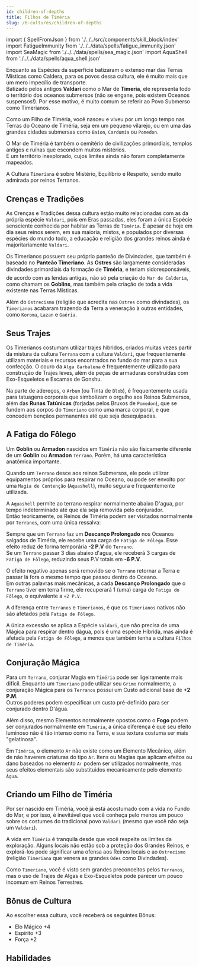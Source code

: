 ```yaml
---
id: children-of-depths
title: Filhos de Timéria
slug: /6-cultures/children-of-depths
---
```


import { SpellFromJson } from './../../src/components/skill_block/index'
import FatigueImmunity from './../../data/spells/fatigue_immunity.json'
import SeaMagic from './../../data/spells/sea_magic.json'
import AquaShell from './../../data/spells/aqua_shell.json'

Enquanto as Espécies da superfície batizaram o extenso mar das Terras Místicas como Caldera, para os povos dessa cultura, ele é muito mais que um mero impecílio de transporte.<br/>
Batizado pelos antigos **Valdari** como o Mar de **Timeria**, ele representa todo o território dos oceanos submersos (não se engane, pois existem Oceanos suspensos!). Por esse motivo, é muito comum se referir ao Povo Submerso como Timerianos.

Como um Filho de Timéria, você nasceu e viveu por um longo tempo nas Terras do Oceano de Timéria, seja em um pequeno vilarejo, ou em uma das grandes cidades submersas como `Baion`, `Cardumia` ou `Pomedon`.

O Mar de Timéria é também o cemitério de civilizações primordiais, templos antigos e ruínas que escondem muitos mistérios.<br/>
É um território inexplorado, cujos limites ainda não foram completamente mapeados.

A Cultura `Timeriana` é sobre Mistério, Equilíbrio e Respeito, sendo muito admirada por reinos Terranos.

## Crenças e Tradições

As Crenças e Tradições dessa cultura estão muito relacionadas com as da própria espécie `Valdari`, pois em Eras passadas, eles foram a única Espécie sensciente conhecida por habitar as Terras de `Timéria`.
E apesar de hoje em dia seus reinos serem, em sua maioria, mistos, e populados por diversas espécies do mundo todo, a educação e religião dos grandes reinos ainda é majoritariamente `Valdari`.

Os Timerianos possuem seu próprio panteão de Divindades, que também é baseado no **Panteão Timeriano**.
As **Ostres** são largamente consideradas divindades primordiais da formação de **Timéria**, e teriam sidoresponsáveis, de acordo com as lendas antigas, não só pela criação do `Mar de Calderia`, como chamam os **Goblins**, mas também pela criação de toda a vida existente nas Terras Místicas.

Além do `Ostrecismo` (religião que acredita nas `Ostres` como divindades), os `Timerianos` acabaram trazendo da Terra a veneração à outras entidades, como `Koroma`, `Lazan` e `Gaéria`.

## Seus Trajes

Os Timerianos costumam utilizar trajes híbridos, criados muitas vezes partir da mistura da cultura `Terrana` com a cultura `Valdari`, que frequentemente utilizam materiais e recursos encontrados no fundo do mar para a sua confecção.
O couro da `Alga Garbalena` é frequentemente utilizado para construção de Trajes leves, além de peças de armaduras construídas com Exo-Esqueletos e Escamas de Gonshu.

Na parte de adereços, o `Arbum` (ou Tinta de `Blob`), é frequentemente usada para tatuagens corporais que simbolizam o orgulho aos Reinos Submersos, além das **Runas Tatúnicas** (forjadas pelos Bruxos de `Pomedon`), que se fundem aos corpos do `Timeriano` como uma marca corporal, e que concedem bençãos permanentes até que seja desequipadas.

## A Fatiga do Fôlego

Um **Goblin** ou **Armadon** nascidos em `Timéria` não são fisicamente diferente de um **Goblin** ou **Armadon** `Terrano`. Porém, há uma característica anatômica importante.

Quando um `Terrano` desce aos reinos Submersos, ele pode utilizar equipamentos próprios para respirar no Oceano, ou pode ser envolto por uma `Magia de Contenção` (`Aquashell`), muito segura e frequentemente utilizada.

A `Aquashell` permite ao terrano respirar normalmente abaixo D'agua, por tempo indeterminado até que ela seja removida pelo conjurador.<br/>
Então teoricamente, os Reinos de Timéria podem ser visitados normalmente por `Terranos`, com uma única ressalva:

Sempre que um `Terrano` faz um **Descanço Prolongado** nos Oceanos salgados de Timéria, ele recebe uma carga de `Fatiga de Fôlego`. Esse efeito reduz de forma temporária **-2 P.V** do `Terrano`.<br/>
Se um `Terrano` passar 3 dias abaixo d'agua, ele receberá 3 cargas de `Fatiga de Fôlego`, reduzindo seus P.V totais em **-6 P.V**.

O efeito negativo apenas será removido se o `Terrano` retornar a Terra e passar lá fora o mesmo tempo que passou dentro do Oceano.<br/>
Em outras palavras mais mecânicas, a cada **Descanço Prolongado** que o `Terrano` tiver em terra firme, ele recuperará 1 (uma) carga de `Fatiga do Fôlego`, o equivalente a `+2 P.V`.

A diferença entre `Terranos` e `Timerianos`, é que os `Timerianos` nativos não são afetados pela `Fatiga de Fôlego`.

A única excessão se aplica a Espécie `Valdari`, que não precisa de uma Mágica para respirar dentro dágua, pois é uma espécie Híbrida, mas ainda é afetada pela `Fatiga de Fôlego`, a menos que também tenha a cultura `Filhos de Timéria`.

## Conjuração Mágica

Para um `Terrano`, conjurar Magia em `Timéria` pode ser ligeiramente mais difícil.
Enquanto um `Timeriano` pode utilizar seu `Grimo` normalmente, a conjuração Mágica para os `Terranos` possui um Custo adicional base de **+2 P.M**.<br/>
Outros poderes podem especificar um custo pré-definido para ser conjurado dentro D'água.

Além disso, mesmo Elementos normalmente opostos como o **Fogo** podem ser conjurados normalmente em `Timéria`, a única diferença é que seu efeito luminoso não é tão intenso como na Terra, e sua textura costuma ser mais "gelatinosa".

Em `Timéria`, o elemento `Ar` não existe como um Elemento Mecânico, além de não haverem criaturas do tipo `Ar`. Itens ou Magias que aplicam efeitos ou dano baseados no elemento `Ar` podem ser utilizados normalmente, mas seus efeitos elementais são substituidos mecanicamente pelo elemento `Água`.

## Criando um Filho de Timéria

Por ser nascido em Timéria, você já está acostumado com a vida no Fundo do Mar, e por isso, é inevitável que você conheça pelo menos um pouco sobre os costumes do tradicional povo `Valdari` (mesmo que você não seja um `Valdari`).

A vida em `Timéria` é tranquila desde que você respeite os limites da exploração. Alguns locais não estão sob a proteção dos Grandes Reinos, e explorá-los pode significar uma ofensa aos Reinos locais e ao `Ostrecismo` (religião `Timeriana` que venera as grandes `Odes` como Divindades).

Como `Timeriano`, você é visto sem grandes preconceitos pelos `Terranos`, mas o uso de Trajes de Algas e Exo-Esqueletos pode parecer um pouco incomum em Reinos Terrestres.

## Bônus de Cultura

Ao escolher essa cultura, você receberá os seguintes Bônus:

- Elo Mágico +4
- Espírito +3
- Força +2

## Habilidades

<SpellFromJson spellData={FatigueImmunity} />
<SpellFromJson spellData={SeaMagic} />
<SpellFromJson spellData={AquaShell} />
